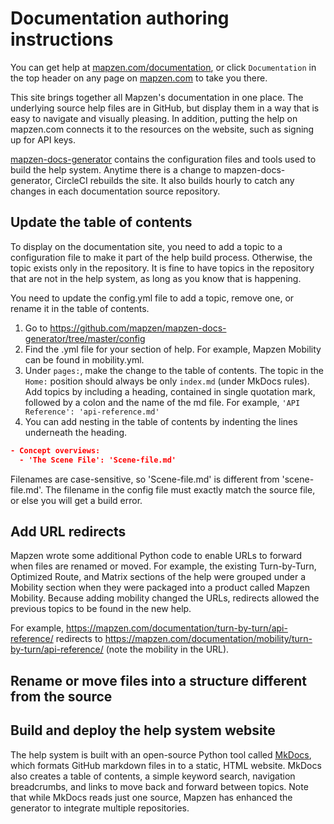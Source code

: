 # Documentation authoring instructions

You can get help at [mapzen.com/documentation](https://mapzen.com/documentation/), or click `Documentation` in the top header on any page on [mapzen.com](https://mapzen.com) to take you there.

This site brings together all Mapzen's documentation in one place. The underlying source help files are in GitHub, but display them in a way that is easy to navigate and visually pleasing. In addition, putting the help on mapzen.com connects it to the resources on the website, such as signing up for API keys.

[mapzen-docs-generator](https://github.com/mapzen/mapzen-docs-generator) contains the configuration files and tools used to build the help system. Anytime there is a change to mapzen-docs-generator, CircleCI rebuilds the site. It also builds hourly to catch any changes in each documentation source repository.

## Update the table of contents

To display on the documentation site, you need to add a topic to a configuration file to make it part of the help build process. Otherwise, the topic exists only in the repository. It is fine to have topics in the repository that are not in the help system, as long as you know that is happening.

You need to update the config.yml file to add a topic, remove one, or rename it in the table of contents.

1. Go to https://github.com/mapzen/mapzen-docs-generator/tree/master/config
2. Find the .yml file for your section of help. For example, Mapzen Mobility can be found in mobility.yml.
3. Under `pages:`, make the change to the table of contents. The topic in the `Home:` position should always be only `index.md` (under MkDocs rules). Add topics by including a heading, contained in single quotation mark, followed by a colon and the name of the md file. For example, `'API Reference': 'api-reference.md'`
4. You can add nesting in the table of contents by indenting the lines underneath the heading.
```json
- Concept overviews:
  - 'The Scene File': 'Scene-file.md'
```

Filenames are case-sensitive, so 'Scene-file.md' is different from 'scene-file.md'. The filename in the config file must exactly match the source file, or else you will get a build error.

## Add URL redirects

Mapzen wrote some additional Python code to enable URLs to forward when files are renamed or moved. For example, the existing Turn-by-Turn, Optimized Route, and Matrix sections of the help were grouped under a Mobility section when they were packaged into a product called Mapzen Mobility. Because adding mobility changed the URLs, redirects allowed the previous topics to be found in the new help.

For example, https://mapzen.com/documentation/turn-by-turn/api-reference/ redirects to https://mapzen.com/documentation/mobility/turn-by-turn/api-reference/ (note the mobility in the URL).

## Rename or move files into a structure different from the source



## Build and deploy the help system website

The help system is built with an open-source Python tool called [MkDocs](http://www.mkdocs.org/), which formats GitHub markdown files in to a static, HTML website. MkDocs also creates a table of contents, a simple keyword search, navigation breadcrumbs, and links to move back and forward between topics. Note that while MkDocs reads just one source, Mapzen has enhanced the generator to integrate multiple repositories.
